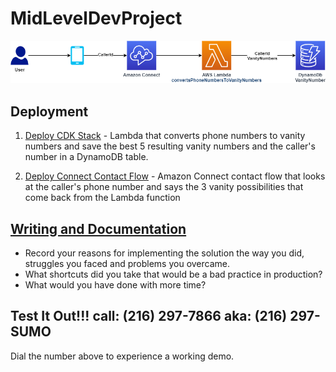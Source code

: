 # MidLevelDevProject

![Kiku](MidLevelDevProject.png)

## Deployment
1. [Deploy CDK Stack](https://github.com/jrwright121/MidLevelDevProject/tree/main/cdkStackforLambdaDynamoDb) - Lambda that converts phone numbers to vanity numbers and save the best 5 resulting vanity numbers and the caller's number in a DynamoDB table. 

2. [Deploy Connect Contact Flow](https://github.com/jrwright121/MidLevelDevProject/tree/main/connectContactFlow) - Amazon Connect contact flow that looks at the caller's phone number and says the 3 vanity possibilities that come back from the Lambda function 

## [Writing and Documentation](https://github.com/jrwright121/MidLevelDevProject/tree/main/writingDocumentation)
* Record your reasons for implementing the solution the way you did, struggles you faced and problems you overcame.
* What shortcuts did you take that would be a bad practice in production?
* What would you have done with more time?

## Test It Out!!! call: (216) 297-7866 aka: (216) 297-SUMO
Dial the number above to experience a working demo. 
